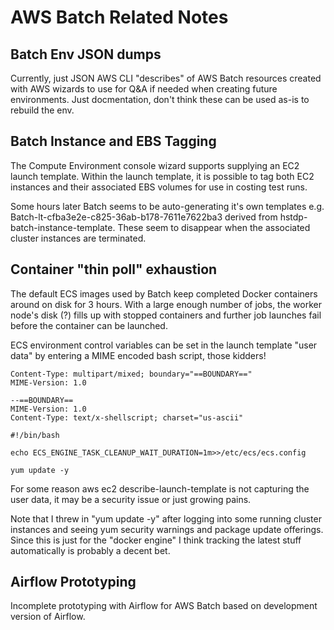 # AWS Batch Related Notes

## Batch Env JSON dumps

Currently, just JSON AWS CLI "describes" of AWS Batch resources
created with AWS wizards to use for Q&A if needed when creating future
environments.  Just docmentation,  don't think these can be used
as-is to rebuild the env.

## Batch Instance and EBS Tagging

The Compute Environment console wizard supports supplying an EC2 launch
template.  Within the launch template,  it is possible to tag both EC2
instances and their associated EBS volumes for use in costing test runs.

Some hours later Batch seems to be auto-generating it's own templates
e.g. Batch-lt-cfba3e2e-c825-36ab-b178-7611e7622ba3
derived from hstdp-batch-instance-template.  These seem to disappear
when the associated cluster instances are terminated.

## Container "thin poll" exhaustion

The default ECS images used by Batch keep completed Docker containers
around on disk for 3 hours.  With a large enough number of jobs,  the
worker node's disk (?) fills up with stopped containers and further
job launches fail before the container can be launched.

ECS environment control variables can be set in the launch template
"user data" by entering a MIME encoded bash script, those kidders!

```
Content-Type: multipart/mixed; boundary="==BOUNDARY=="
MIME-Version: 1.0

--==BOUNDARY==
MIME-Version: 1.0
Content-Type: text/x-shellscript; charset="us-ascii"

#!/bin/bash

echo ECS_ENGINE_TASK_CLEANUP_WAIT_DURATION=1m>>/etc/ecs/ecs.config

yum update -y

```

For some reason aws ec2 describe-launch-template is not capturing the user data,
it may be a security issue or just growing pains.

Note that I threw in "yum update -y" after logging into some running cluster
instances and seeing yum security warnings and package update offerings.
Since this is just for the "docker engine" I think tracking the latest stuff
automatically is probably a decent bet.

## Airflow Prototyping

Incomplete prototyping with Airflow for AWS Batch based on development
version of Airflow.

